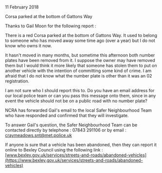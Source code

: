 11 February 2018

Corsa parked at the bottom of Gattons Way

Thanks to Gail Moon for the following report :

There is a red Corsa parked at the bottom of Gattons Way. It used to belong to someone who has moved away some time ago (over a year) but I do not know who owns it now.

It hasn't moved in many months, but sometime this afternoon both number plates have been removed from it. I suppose the owner may have removed them but I would think it more likely that someone has stolen them to put on another vehicle with the intention of committing some kind of crime. I am afraid that I do not know what the number plate is other than it was an 02 registration.

I am not sure who I should report this to. Do you have an email address for our local police team or can you pass this message onto them, since in any event the vehicle should not be on a public road with no number plate?

NCRA has forwarded Gail's email to the local Safer Neighbourhood Team who have responded and confirmed that they will investigate.

To answer Gail's question, the Safer Neighbourhood Team can be contacted directly by telephone : 07843 291106 or by email : craymeadows.snt@met.police.uk

If anyone is sure that a vehicle has been abandoned, then they can report it online to Bexley Council using the following link :[www.bexley.gov.uk/services/streets-and-roads/abandoned-vehicles](https://www.bexley.gov.uk/services/streets-and-roads/abandoned-vehicles)
